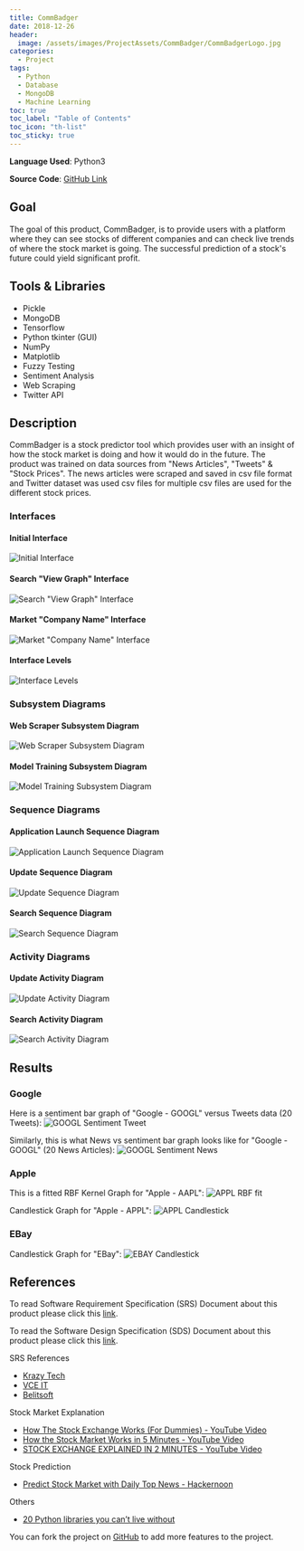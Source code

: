 ```yaml
---
title: CommBadger
date: 2018-12-26
header:
  image: /assets/images/ProjectAssets/CommBadger/CommBadgerLogo.jpg
categories:
  - Project
tags:
  - Python
  - Database
  - MongoDB
  - Machine Learning
toc: true
toc_label: "Table of Contents"
toc_icon: "th-list"
toc_sticky: true
---
```


**Language Used**: Python3

**Source Code**: [GitHub Link](https://github.com/ShahzaibWaseem/CommBadger)

## Goal
The goal of this product, CommBadger, is to provide users with a platform where they can see stocks of different companies and can check live trends of where the stock market is going. The successful prediction of a stock's future could yield significant profit.

## Tools & Libraries
- Pickle
- MongoDB
- Tensorflow
- Python tkinter (GUI)
- NumPy
- Matplotlib
- Fuzzy Testing
- Sentiment Analysis
- Web Scraping
- Twitter API

## Description
CommBadger is a stock predictor tool which provides user with an insight of how the stock market is doing and how it would do in the future. The product was trained on data sources from "News Articles", "Tweets" & "Stock Prices". The news articles were scraped and saved in csv file format and Twitter dataset was used csv files for multiple csv files are used for the different stock prices.

### Interfaces
#### Initial Interface
![Initial Interface](/assets/images/ProjectAssets/CommBadger/InitialInterface.png)

#### Search "View Graph" Interface
![Search "View Graph" Interface](/assets/images/ProjectAssets/CommBadger/SearchViewGraphInterface.png)

#### Market "Company Name" Interface
![Market "Company Name" Interface](/assets/images/ProjectAssets/CommBadger/MarketCompanyNameInterface.png)

#### Interface Levels
![Interface Levels](/assets/images/ProjectAssets/CommBadger/InterfaceLevels.png)

### Subsystem Diagrams
#### Web Scraper Subsystem Diagram
![Web Scraper Subsystem Diagram](/assets/images/ProjectAssets/CommBadger/WebscraperSubsystemDiagram.png)

#### Model Training Subsystem Diagram
![Model Training Subsystem Diagram](/assets/images/ProjectAssets/CommBadger/ModelTrainingSubsystemDiagram.png)

### Sequence Diagrams
#### Application Launch Sequence Diagram
![Application Launch Sequence Diagram](/assets/images/ProjectAssets/CommBadger/InitialSequenceDiagram.png)

#### Update Sequence Diagram
![Update Sequence Diagram](/assets/images/ProjectAssets/CommBadger/UpdateSequenceDiagram.png)

#### Search Sequence Diagram
![Search Sequence Diagram](/assets/images/ProjectAssets/CommBadger/SearchSequenceDiagram.png)

### Activity Diagrams
#### Update Activity Diagram
![Update Activity Diagram](/assets/images/ProjectAssets/CommBadger/UpdateActivityDiagram.png)

#### Search Activity Diagram
![Search Activity Diagram](/assets/images/ProjectAssets/CommBadger/SearchActivityDiagram.png)

## Results
### Google
Here is a sentiment bar graph of "Google - GOOGL" versus Tweets data (20 Tweets):
![GOOGL Sentiment Tweet](/assets/images/ProjectAssets/CommBadger/sentiment_results_tweets_Google.png)

Similarly, this is what News vs sentiment bar graph looks like for "Google - GOOGL" (20 News Articles):
![GOOGL Sentiment News](/assets/images/ProjectAssets/CommBadger/sentiment_results_news_Google.png)

### Apple
This is a fitted RBF Kernel Graph for "Apple - AAPL":
![APPL RBF fit](/assets/images/ProjectAssets/CommBadger/Apple_stock_rbf.png)

Candlestick Graph for "Apple - APPL":
![APPL Candlestick](/assets/images/ProjectAssets/CommBadger/candlestick_aapl.png)

### EBay
Candlestick Graph for "EBay":
![EBAY Candlestick](/assets/images/ProjectAssets/CommBadger/stock_prediction_EBAY.png)

## References
To read Software Requirement Specification (SRS) Document about this product please click this [link](https://github.com/ShahzaibWaseem/CommBadger/blob/master/Documentation/Project%20Deliverable%201.pdf).

To read the Software Design Specification (SDS) Document about this product please click this [link](https://github.com/ShahzaibWaseem/CommBadger/blob/master/Documentation/Project%20Deliverable%202-SDS.pdf).

SRS References
- [Krazy Tech](https://krazytech.com/projects/sample-software-requirements-specificationsrs-report-airline-database)
- [VCE IT](http://www.vceit.com/p/SRS-sample.htm)
- [Belitsoft](https://belitsoft.com/custom-application-development-services/software-requirements-specification-document-example-international-standard)

Stock Market Explanation
- [How The Stock Exchange Works (For Dummies) - YouTube Video](https://www.youtube.com/watch?v=F3QpgXBtDeo)
- [How the Stock Market Works in 5 Minutes - YouTube Video](https://www.youtube.com/watch?v=_-dD416-cqw)
- [STOCK EXCHANGE EXPLAINED IN 2 MINUTES - YouTube Video](https://www.youtube.com/watch?v=l3t406oTmss)

Stock Prediction
- [Predict Stock Market with Daily Top News - Hackernoon](https://hackernoon.com/predict-stock-market-with-daily-top-news-8c8db25bef8d)

Others
- [20 Python libraries you can’t live without](https://yasoob.me/2013/07/30/20-python-libraries-you-cant-live-without/)

You can fork the project on [GitHub](https://github.com/ShahzaibWaseem/CommBadger) to add more features to the project.